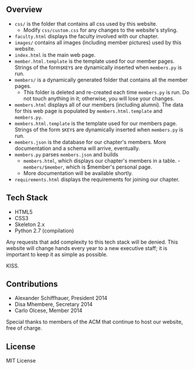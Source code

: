 ## Overview

* `css/` is the folder that contains all css used by this website.
    - Modify `css/custom.css` for any changes to the website's styling.
* `faculty.html` displays the faculty involved with our chapter.
* `images/` contains all images (including member pictures) used by this website.
* `index.html` is the main web page.
* `member.html.template` is the template used for our member pages.  Strings of the form`$KEY$` are dynamically inserted when `members.py` is run.
* `members/` is a dynamically generated folder that contains all the member pages.
	- This folder is deleted and re-created each time `members.py` is run.  Do not touch anything in it; otherwise, you will lose your changes.
* `members.html` displays all of our members (including alumni). The data for this web page is populated by `members.html.template` and `members.py`.
* `members.html.template` is the template used for our members page.  Strings of the form `$KEY$` are dynamically inserted when `members.py` is run.
* `members.json` is the database for our chapter's members. More documentation and a schema will arrive, eventually.
* `members.py` parses `members.json` and builds
	- `members.html`, which displays our chapter's members in a table.
	-`members/$member`, which is $member's personal page.
	- More documentation will be available shortly.
* `requirements.html` displays the requirements for joining our chapter.

## Tech Stack

* HTML5
* CSS3
* Skeleton 2.x
* Python 2.7 (compilation)

Any requests that add complexity to this tech stack will be denied. This website will change hands every year to a new executive staff; it is important to keep it as simple as possible.

KISS.

## Contributions

* Alexander Schiffhauer, President 2014
* Disa Mhembere, Secretary 2014
* Carlo Olcese, Member 2014

Special thanks to members of the ACM that continue to host our website, free of charge.

## License

MIT License